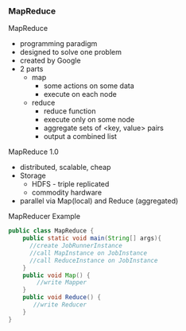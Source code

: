 ### MapReduce ###
MapReduce
* programming paradigm
* designed to solve one problem
* created by Google
* 2 parts 
    * map 
        * some actions on some data 
        * execute on each node
    * reduce 
        * reduce function
        * execute only on some node
        * aggregate sets of <key, value> pairs 
        * output a combined list
    
MapReduce 1.0
* distributed, scalable, cheap
* Storage 
    * HDFS - triple replicated
    * commodity hardware
* parallel via Map(local) and Reduce (aggregated) 

MapReducer Example 
```java
public class MapReduce {
    public static void main(String[] args){
      //create JobRunnerInstance
      //call MapInstance on JobInstance
      //call ReduceInstance on JobInstance
    }
    public void Map() {
        //write Mapper
    }
    public void Reduce() {
       //write Reducer
    } 
}
```